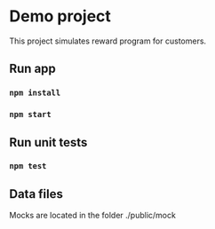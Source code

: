 # Demo project

This project simulates reward program for customers.

## Run app

### `npm install`
### `npm start`

## Run unit tests

### `npm test`

## Data files

Mocks are located in the folder ./public/mock